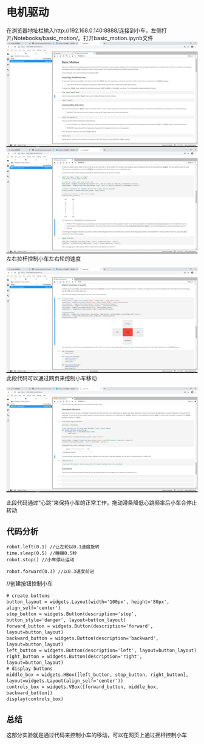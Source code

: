 # 电机驱动

在浏览器地址栏输入http://192.168.0.140:8888/连接到小车，左侧打开/Notebooks/basic_motion/。打开basic_motion.ipynb文件
![avatar](img/4.jpg)
![avatar](img/5.jpg)
左右拉杆控制小车左右轮的速度

![avatar](img/6.jpg)
此段代码可以通过网页来控制小车移动

![avatar](img/7.jpg)

此段代码通过“心跳”来保持小车的正常工作，拖动滑条降低心跳频率后小车会停止转动

## 代码分析

```
robot.left(0.1) //让左轮以0.1速度旋转
time.sleep(0.5) //睡眠0.5秒
robot.stop() //小车停止运动
```

```
robot.forward(0.3) //以0.3速度前进
```

//创建按钮控制小车
```
# create buttons
button_layout = widgets.Layout(width='100px', height='80px', align_self='center')
stop_button = widgets.Button(description='stop', button_style='danger', layout=button_layout)
forward_button = widgets.Button(description='forward', layout=button_layout)
backward_button = widgets.Button(description='backward', layout=button_layout)
left_button = widgets.Button(description='left', layout=button_layout)
right_button = widgets.Button(description='right', layout=button_layout)
# display buttons
middle_box = widgets.HBox([left_button, stop_button, right_button], layout=widgets.Layout(align_self='center'))
controls_box = widgets.VBox([forward_button, middle_box, backward_button])
display(controls_box)
```
## 总结
这部分实验就是通过代码来控制小车的移动，可以在网页上通过摇杆控制小车
